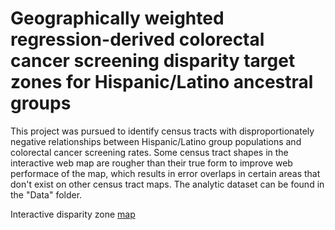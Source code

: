 # Geographically weighted regression-derived colorectal cancer screening disparity target zones for Hispanic/Latino ancestral groups

This project was pursued to identify census tracts with disproportionately negative relationships between Hispanic/Latino group populations and colorectal cancer screening rates. Some census tract shapes in the interactive web map are rougher than their true form to improve web performace of the map, which results in error overlaps in certain areas that don't exist on other census tract maps. The analytic dataset can be found in the "Data" folder.

Interactive disparity zone [map](spatialepidemiology.github.io/GWR_screening_HL_groups/)
